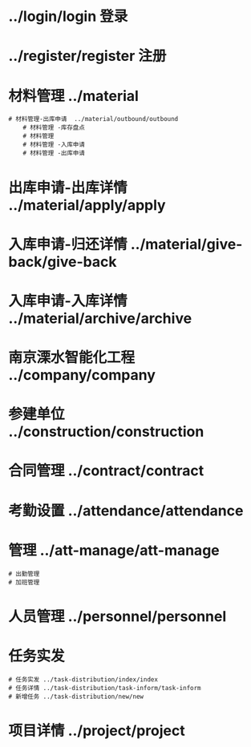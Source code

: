 # ../login/login 登录
# ../register/register 注册

# 材料管理  ../material
    # 材料管理-出库申请  ../material/outbound/outbound
        # 材料管理 -库存盘点
        # 材料管理
        # 材料管理 -入库申请
        # 材料管理 -出库申请 
	  
# 出库申请-出库详情  ../material/apply/apply
# 入库申请-归还详情  ../material/give-back/give-back
# 入库申请-入库详情  ../material/archive/archive

# 南京溧水智能化工程 ../company/company
# 参建单位          ../construction/construction
# 合同管理          ../contract/contract
# 考勤设置          ../attendance/attendance
# 管理              ../att-manage/att-manage
    # 出勤管理
    # 加班管理   
# 人员管理 ../personnel/personnel
   
# 任务实发
    # 任务实发 ../task-distribution/index/index
    # 任务详情 ../task-distribution/task-inform/task-inform
    # 新增任务 ../task-distribution/new/new
# 项目详情          ../project/project  